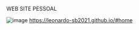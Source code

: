 WEB SITE PESSOAL

![image](https://user-images.githubusercontent.com/85443836/150681945-d2128314-625e-4ce4-a440-34b9e0d4c7bb.png)
https://leonardo-sb2021.github.io/#home
